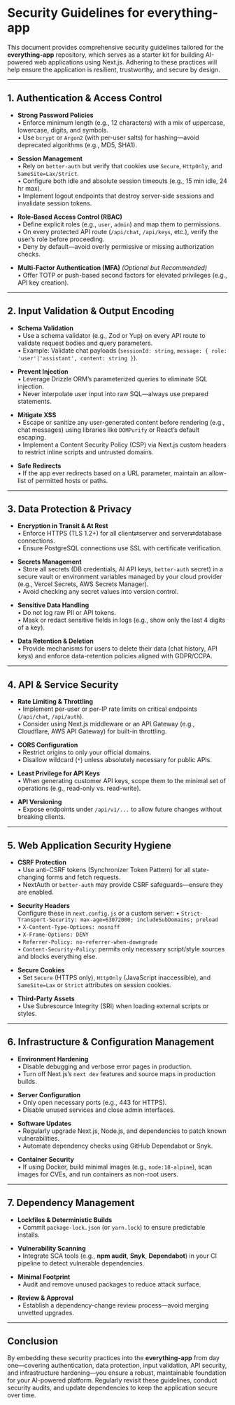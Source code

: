 # Security Guidelines for everything-app

This document provides comprehensive security guidelines tailored for the **everything-app** repository, which serves as a starter kit for building AI-powered web applications using Next.js. Adhering to these practices will help ensure the application is resilient, trustworthy, and secure by design.

---

## 1. Authentication & Access Control

- **Strong Password Policies**  
  • Enforce minimum length (e.g., 12 characters) with a mix of uppercase, lowercase, digits, and symbols.  
  • Use `bcrypt` or `Argon2` (with per-user salts) for hashing—avoid deprecated algorithms (e.g., MD5, SHA1).  

- **Session Management**  
  • Rely on `better-auth` but verify that cookies use `Secure`, `HttpOnly`, and `SameSite=Lax/Strict`.  
  • Configure both idle and absolute session timeouts (e.g., 15 min idle, 24 hr max).  
  • Implement logout endpoints that destroy server-side sessions and invalidate session tokens.  

- **Role-Based Access Control (RBAC)**  
  • Define explicit roles (e.g., `user`, `admin`) and map them to permissions.  
  • On every protected API route (`/api/chat`, `/api/keys`, etc.), verify the user’s role before proceeding.  
  • Deny by default—avoid overly permissive or missing authorization checks.  

- **Multi-Factor Authentication (MFA)** *(Optional but Recommended)*  
  • Offer TOTP or push-based second factors for elevated privileges (e.g., API key creation).  

---

## 2. Input Validation & Output Encoding

- **Schema Validation**  
  • Use a schema validator (e.g., Zod or Yup) on every API route to validate request bodies and query parameters.  
  • Example: Validate chat payloads (`sessionId: string`, `message: { role: 'user'|'assistant', content: string }`).  

- **Prevent Injection**  
  • Leverage Drizzle ORM’s parameterized queries to eliminate SQL injection.  
  • Never interpolate user input into raw SQL—always use prepared statements.  

- **Mitigate XSS**  
  • Escape or sanitize any user-generated content before rendering (e.g., chat messages) using libraries like `DOMPurify` or React’s default escaping.  
  • Implement a Content Security Policy (CSP) via Next.js custom headers to restrict inline scripts and untrusted domains.  

- **Safe Redirects**  
  • If the app ever redirects based on a URL parameter, maintain an allow-list of permitted hosts or paths.  

---

## 3. Data Protection & Privacy

- **Encryption in Transit & At Rest**  
  • Enforce HTTPS (TLS 1.2+) for all client⇄server and server⇄database connections.  
  • Ensure PostgreSQL connections use SSL with certificate verification.  

- **Secrets Management**  
  • Store all secrets (DB credentials, AI API keys, `better-auth` secret) in a secure vault or environment variables managed by your cloud provider (e.g., Vercel Secrets, AWS Secrets Manager).  
  • Avoid checking any secret values into version control.  

- **Sensitive Data Handling**  
  • Do not log raw PII or API tokens.  
  • Mask or redact sensitive fields in logs (e.g., show only the last 4 digits of a key).  

- **Data Retention & Deletion**  
  • Provide mechanisms for users to delete their data (chat history, API keys) and enforce data-retention policies aligned with GDPR/CCPA.  

---

## 4. API & Service Security

- **Rate Limiting & Throttling**  
  • Implement per-user or per-IP rate limits on critical endpoints (`/api/chat`, `/api/auth`).  
  • Consider using Next.js middleware or an API Gateway (e.g., Cloudflare, AWS API Gateway) for built-in throttling.  

- **CORS Configuration**  
  • Restrict origins to only your official domains.  
  • Disallow wildcard (`*`) unless absolutely necessary for public APIs.  

- **Least Privilege for API Keys**  
  • When generating customer API keys, scope them to the minimal set of operations (e.g., read-only vs. read-write).  

- **API Versioning**  
  • Expose endpoints under `/api/v1/...` to allow future changes without breaking clients.  

---

## 5. Web Application Security Hygiene

- **CSRF Protection**  
  • Use anti-CSRF tokens (Synchronizer Token Pattern) for all state-changing forms and fetch requests.  
  • NextAuth or `better-auth` may provide CSRF safeguards—ensure they are enabled.  

- **Security Headers**  
  Configure these in `next.config.js` or a custom server:
  • `Strict-Transport-Security: max-age=63072000; includeSubDomains; preload`  
  • `X-Content-Type-Options: nosniff`  
  • `X-Frame-Options: DENY`  
  • `Referrer-Policy: no-referrer-when-downgrade`  
  • `Content-Security-Policy`: permits only necessary script/style sources and blocks everything else.  

- **Secure Cookies**  
  • Set `Secure` (HTTPS only), `HttpOnly` (JavaScript inaccessible), and `SameSite=Lax` or `Strict` attributes on session cookies.  

- **Third-Party Assets**  
  • Use Subresource Integrity (SRI) when loading external scripts or styles.  

---

## 6. Infrastructure & Configuration Management

- **Environment Hardening**  
  • Disable debugging and verbose error pages in production.  
  • Turn off Next.js’s `next dev` features and source maps in production builds.  

- **Server Configuration**  
  • Only open necessary ports (e.g., 443 for HTTPS).  
  • Disable unused services and close admin interfaces.  

- **Software Updates**  
  • Regularly upgrade Next.js, Node.js, and dependencies to patch known vulnerabilities.  
  • Automate dependency checks using GitHub Dependabot or Snyk.  

- **Container Security**  
  • If using Docker, build minimal images (e.g., `node:18-alpine`), scan images for CVEs, and run containers as non-root users.  

---

## 7. Dependency Management

- **Lockfiles & Deterministic Builds**  
  • Commit `package-lock.json` (or `yarn.lock`) to ensure predictable installs.  

- **Vulnerability Scanning**  
  • Integrate SCA tools (e.g., **npm audit**, **Snyk**, **Dependabot**) in your CI pipeline to detect vulnerable dependencies.  

- **Minimal Footprint**  
  • Audit and remove unused packages to reduce attack surface.  

- **Review & Approval**  
  • Establish a dependency-change review process—avoid merging unvetted upgrades.  

---

## Conclusion
By embedding these security practices into the **everything-app** from day one—covering authentication, data protection, input validation, API security, and infrastructure hardening—you ensure a robust, maintainable foundation for your AI-powered platform. Regularly revisit these guidelines, conduct security audits, and update dependencies to keep the application secure over time.